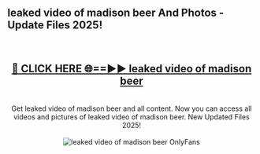 <h2>leaked video of madison beer And Photos - Update Files 2025!</h2>
<br>
<div align="center">
<h2><a href="https://betterlinks.top/A2PfLJ" rel="nofollow">🔴 CLICK HERE 🌐==►► leaked video of madison beer</a></h2>
<br>
Get leaked video of madison beer and all content. Now you can access all videos and pictures of leaked video of madison beer. New Updated Files 2025!
<br>
<br>
<a href="https://betterlinks.top/A2PfLJ" rel="nofollow" data-target="animated-image.originalLink"><img src="https://i.imgur.com/dJHk4Zq.gif" alt="leaked video of madison beer OnlyFans" style="max-width: 100%; display: inline-block;" data-target="animated-image.originalImage"></a>
</div>
<br>